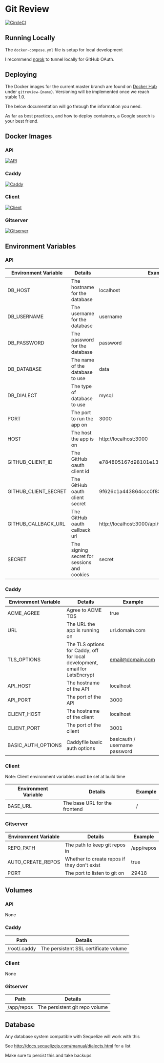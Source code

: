 # Git Review

[![CircleCI](https://circleci.com/gh/USA-RedDragon/gitreview.svg?style=svg)](https://circleci.com/gh/USA-RedDragon/gitreview)

## Running Locally

The `docker-compose.yml` file is setup for local development

I recommend [ngrok](https://ngrok.com/) to tunnel locally for GitHub OAuth.

## Deploying

The Docker images for the current master branch are found on [Docker Hub](https://hub.docker.com/u/jamcswain) under `gitreview-{name}`. Versioning will be implemented once we reach stable 1.0.

The below documentation will go through the information you need.

As far as best practices, and how to deploy containers, a Google search is your best friend.

## Docker Images

### API

[![API](https://images.microbadger.com/badges/image/jamcswain/gitreview-api.svg)](https://microbadger.com/images/jamcswain/gitreview-api "Get your own image badge on microbadger.com")

### Caddy

[![Caddy](https://images.microbadger.com/badges/image/jamcswain/gitreview-caddy.svg)](https://microbadger.com/images/jamcswain/gitreview-caddy "Get your own image badge on microbadger.com")

### Client

[![Client](https://images.microbadger.com/badges/image/jamcswain/gitreview-client.svg)](https://microbadger.com/images/jamcswain/gitreview-client "Get your own image badge on microbadger.com")

### Gitserver

[![Gitserver](https://images.microbadger.com/badges/image/jamcswain/gitreview-gitserver.svg)](https://microbadger.com/images/jamcswain/gitreview-gitserver "Get your own image badge on microbadger.com")

## Environment Variables

### API

| Environment Variable | Details                                     |  Example                                          |
|----------------------|---------------------------------------------|---------------------------------------------------|
| DB_HOST              | The hostname for the database               | localhost                                         |
| DB_USERNAME          | The username for the database               | username                                          |
| DB_PASSWORD          | The password for the database               | password                                          |
| DB_DATABASE          | The name of the database to use             | data                                              |
| DB_DIALECT           | The type of database to use                 | mysql                                             |
| PORT                 | The port to run the app on                  | 3000                                              |
| HOST                 | The host the app is on                      | http://localhost:3000                             |
| GITHUB_CLIENT_ID     | The GitHub oauth client id                  | e784805167d98101e139                              |
| GITHUB_CLIENT_SECRET | The GitHub oauth client secret              | 9f626c1a443864ccc0f8397a933ca1f7edae870c          |
| GITHUB_CALLBACK_URL  | The GitHub oauth callback url               | http://localhost:3000/api/v1/auth/github/callback |
| SECRET               | The signing secret for sessions and cookies | secret                                            |

### Caddy

| Environment Variable | Details                                                                     |  Example                      |
|----------------------|-----------------------------------------------------------------------------|-------------------------------|
| ACME_AGREE           | Agree to ACME TOS                                                           | true                          |
| URL                  | The URL the app is running on                                               | url.domain.com                |
| TLS_OPTIONS          | The TLS options for Caddy, off for local development, email for LetsEncrypt | email@domain.com              |
| API_HOST             | The hostname of the API                                                     | localhost                     |
| API_PORT             | The port of the API                                                         | 3000                          |
| CLIENT_HOST          | The hostname of the client                                                  | localhost                     |
| CLIENT_PORT          | The port of the client                                                      | 3001                          |
| BASIC_AUTH_OPTIONS   | Caddyfile basic auth options                                                | basicauth / username password |

### Client

Note: Client environment variables must be set at build time

| Environment Variable | Details                       | Example |
|----------------------|-------------------------------|---------|
| BASE_URL             | The base URL for the frontend | /       |

### Gitserver

| Environment Variable | Details                                                                |  Example   |
|----------------------|------------------------------------------------------------------------|------------|
| REPO_PATH            | The path to keep git repos in                                          | /app/repos |
| AUTO_CREATE_REPOS    | Whether to create repos if they don't exist                            | true       |
| PORT                 | The port to listen to git on                                           | 29418      |

## Volumes

### API

None

### Caddy

| Path         | Details                               |
|--------------|---------------------------------------|
| /root/.caddy | The persistent SSL certificate volume |

### Client

None

### Gitserver

| Path       | Details                        |
|------------|--------------------------------|
| /app/repos | The persistent git repo volume |

## Database

Any database system compatible with Sequelize will work with this

See <http://docs.sequelizejs.com/manual/dialects.html> for a list

Make sure to persist this and take backups
